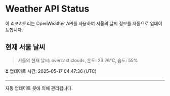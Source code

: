 
# Weather API Status

이 리포지토리는 OpenWeather API를 사용하여 서울의 날씨 정보를 자동으로 업데이트합니다.

## 현재 서울 날씨
> 서울의 현재 날씨: overcast clouds, 온도: 23.26°C, 습도: 55%

⏳ 업데이트 시간: 2025-05-17 04:47:36 (UTC)

---
자동 업데이트 봇에 의해 관리됩니다.
